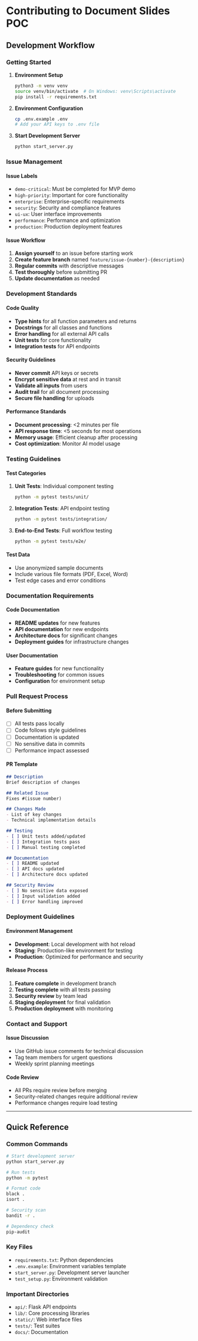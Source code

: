 # Contributing to Document Slides POC

## Development Workflow

### Getting Started
1. **Environment Setup**
   ```bash
   python3 -m venv venv
   source venv/bin/activate  # On Windows: venv\Scripts\activate
   pip install -r requirements.txt
   ```

2. **Environment Configuration**
   ```bash
   cp .env.example .env
   # Add your API keys to .env file
   ```

3. **Start Development Server**
   ```bash
   python start_server.py
   ```

### Issue Management

#### Issue Labels
- `demo-critical`: Must be completed for MVP demo
- `high-priority`: Important for core functionality
- `enterprise`: Enterprise-specific requirements
- `security`: Security and compliance features
- `ui-ux`: User interface improvements
- `performance`: Performance and optimization
- `production`: Production deployment features

#### Issue Workflow
1. **Assign yourself** to an issue before starting work
2. **Create feature branch** named `feature/issue-{number}-{description}`
3. **Regular commits** with descriptive messages
4. **Test thoroughly** before submitting PR
5. **Update documentation** as needed

### Development Standards

#### Code Quality
- **Type hints** for all function parameters and returns
- **Docstrings** for all classes and functions
- **Error handling** for all external API calls
- **Unit tests** for core functionality
- **Integration tests** for API endpoints

#### Security Guidelines
- **Never commit** API keys or secrets
- **Encrypt sensitive data** at rest and in transit
- **Validate all inputs** from users
- **Audit trail** for all document processing
- **Secure file handling** for uploads

#### Performance Standards
- **Document processing**: <2 minutes per file
- **API response time**: <5 seconds for most operations
- **Memory usage**: Efficient cleanup after processing
- **Cost optimization**: Monitor AI model usage

### Testing Guidelines

#### Test Categories
1. **Unit Tests**: Individual component testing
   ```bash
   python -m pytest tests/unit/
   ```

2. **Integration Tests**: API endpoint testing
   ```bash
   python -m pytest tests/integration/
   ```

3. **End-to-End Tests**: Full workflow testing
   ```bash
   python -m pytest tests/e2e/
   ```

#### Test Data
- Use anonymized sample documents
- Include various file formats (PDF, Excel, Word)
- Test edge cases and error conditions

### Documentation Requirements

#### Code Documentation
- **README updates** for new features
- **API documentation** for new endpoints
- **Architecture docs** for significant changes
- **Deployment guides** for infrastructure changes

#### User Documentation
- **Feature guides** for new functionality
- **Troubleshooting** for common issues
- **Configuration** for environment setup

### Pull Request Process

#### Before Submitting
- [ ] All tests pass locally
- [ ] Code follows style guidelines
- [ ] Documentation is updated
- [ ] No sensitive data in commits
- [ ] Performance impact assessed

#### PR Template
```markdown
## Description
Brief description of changes

## Related Issue
Fixes #(issue number)

## Changes Made
- List of key changes
- Technical implementation details

## Testing
- [ ] Unit tests added/updated
- [ ] Integration tests pass
- [ ] Manual testing completed

## Documentation
- [ ] README updated
- [ ] API docs updated
- [ ] Architecture docs updated

## Security Review
- [ ] No sensitive data exposed
- [ ] Input validation added
- [ ] Error handling improved
```

### Deployment Guidelines

#### Environment Management
- **Development**: Local development with hot reload
- **Staging**: Production-like environment for testing
- **Production**: Optimized for performance and security

#### Release Process
1. **Feature complete** in development branch
2. **Testing complete** with all tests passing
3. **Security review** by team lead
4. **Staging deployment** for final validation
5. **Production deployment** with monitoring

### Contact and Support

#### Issue Discussion
- Use GitHub issue comments for technical discussion
- Tag team members for urgent questions
- Weekly sprint planning meetings

#### Code Review
- All PRs require review before merging
- Security-related changes require additional review
- Performance changes require load testing

---

## Quick Reference

### Common Commands
```bash
# Start development server
python start_server.py

# Run tests
python -m pytest

# Format code
black .
isort .

# Security scan
bandit -r .

# Dependency check
pip-audit
```

### Key Files
- `requirements.txt`: Python dependencies
- `.env.example`: Environment variables template
- `start_server.py`: Development server launcher
- `test_setup.py`: Environment validation

### Important Directories
- `api/`: Flask API endpoints
- `lib/`: Core processing libraries
- `static/`: Web interface files
- `tests/`: Test suites
- `docs/`: Documentation
